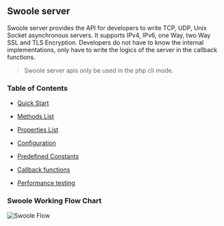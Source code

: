 ## Swoole server

Swoole server provides the API for developers to write TCP, UDP, Unix Socket asynchronous servers. It supports IPv4, IPv6, one Way, two Way SSL and TLS Encryption. Developers do not have to know the internal implementations, only have to write the logics of the server in the callback functions.

> Swoole server apis only be used in the php cli mode.

### Table of Contents

* [Quick Start](/modules/swoole-server/quick-start.md)

* [Methods List](/modules/swoole-server/methods.md)

* [Properties List](/modules/swoole-server/properties.md)

* [Configuration](/modules/swoole-server/configuratio.md)

* [Predefined Constants](/modules/swoole-server/predefined-constants.md)

* [Callback functions](/modules/swoole-server/callback-functions.md)

* [Performance testing](/modules/swoole-server/performance-testing.md)

### Swoole Working Flow Chart
![Swoole Flow](https://github.com/yannsun/swoole-docs/blob/master/static/img/swoole_process.png)
